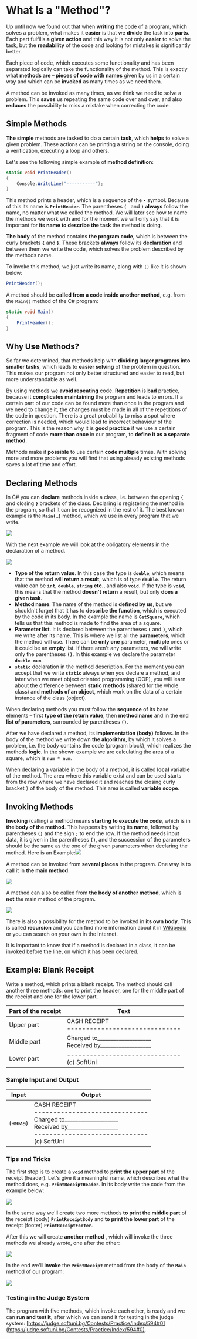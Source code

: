 # What Is a "Method"?

Up until now we found out that when **writing** the code of a program, which solves a problem, what makes it **easier** is that we **divide** the task into **parts**. Each part fulfills **a given action** and this way it is not only **easier** to solve the task, but the **readability** of the code and looking for mistakes is significantly better.

Each piece of code, which executes some functionality and has been separated logically can take the functionality of the method. This is exactly what **methods are – pieces of code with names** given by us in a certain way and which can be **invoked** as many times as we need them.

A method can be invoked as many times, as we think we need to solve a problem. This **saves** us repeating the same code over and over, and also **reduces** the possibility to miss a mistake when correcting the code.

## Simple Methods

**The simple** methods are tasked to do a certain **task**, which **helps** to solve a given problem. These actions can be printing a string on the console, doing a verification, executing a loop and others.

Let's see the following simple example of **method definition**:

```csharp
static void PrintHeader()
{
    Console.WriteLine("-----------");
}
```

This method prints a header, which is a sequence of the **`-`** symbol. Because of this its name is **`PrintHeader`**. The parentheses **`( `** and **`)` always** follow the name, no matter what we called the method. We will later see how to name the methods we work with and for the moment we will only say that it is important for **its name to describe the task** the method is doing.

**The body** of the method contains **the program code**, which is between the curly brackets **`{`** and **`}`**. These brackets **always** follow its **declaration** and between them we write the code, which solves the problem described by the methods name.

To invoke this method, we just write its name, along with `()` like it is shown below:
```csharp
PrintHeader();
```

A method should be **called from a code inside another method**, e.g. from the `Main()` method of the C# program:
```csharp
static void Main()
{
    PrintHeader();
}
```



## Why Use Methods?

So far we determined, that methods help with **dividing larger programs into smaller tasks**, which leads to **easier solving** of the problem in question. This makes our program not only better structured and easier to read, but more understandable as well.

By using methods we **avoid repeating** code. **Repetition** is **bad** practice, because it **complicates maintaining** the program and leads to errors. If a certain part of our code can be found more than once in the program and we need to change it, the changes must be made in all of the repetitions of the code in question. There is a great probability to miss a spot where correction is needed, which would lead to incorrect behaviour of the program. This is the reason why it is **good practice** if we use a certain fragment of code **more than once** in our program, to **define it as a separate method**.

Methods make it **possible** to use certain **code multiple** times. With solving more and more problems you will find that using already existing methods saves a lot of time and effort.

## Declaring Methods

In C# you can **declare** methods inside a class, i.e. between the opening **`{`** and closing **`}`** brackets of the class. Declaring is registering the method in the program, so that it can be recognized in the rest of it. The best known example is the **`Main(…)`** method, which we use in every program that we write.

![](/assets/chapter-10-images/02.Declaring-methods-01.png)

With the next example we will look at the obligatory elements in the declaration of a method.

![](/assets/chapter-10-images/02.Declaring-methods-02.png)

* **Type of the return value**. In this case the type is **`double`**, which means that the method will **return a result**, which is of type **`double`**. The return value can be **`int`**, **`double`**, **`string`** **etc.**, and also **`void`**. If the type is **`void`**, this means that the method **doesn't return** a result, but only **does a given task**.
* **Method name**. The name of the method is **defined by us**, but we shouldn't forget that it has to **describe the function**, which is executed by the code in its body. In the example the name is **`GetSquare`**, which tells us that this method is made to find the area of a square.
* **Parameter list**. It is declared between the parentheses **`(`** and **`)`**, which we write after its name. This is where we list all the **parameters**, which the method will use. There can be **only one** parameter, **multiple** ones or it could be an **empty** list. If there aren't any parameters, we will write only the parentheses **`()`**. In this example we declare the parameter **`double num`**.
* **`static`** declaration in the method description. For the moment you can accept that we write **`static`** always when you declare a method, and later when we meet object oriented programming (OOP), you will learn about the difference between **static methods** (shared for the whole class) and **methods of an object**, which work on the data of a certain instance of the class (object).

When declaring methods you must follow the **sequence** of its base elements – first **type of the return value**, then **method name** and in the end **list of parameters**, surrounded by parentheses **`()`**.

After we have declared a method, its **implementation (body)** follows. In the body of the method we write down **the algorithm**, by which it solves a problem, i.e. the body contains the code (program block), which realizes the methods **logic**. In the shown example we are calculating the area of a square, which is **`num * num`**. 

When declaring a variable in the body of a method, it is called **local** variable of the method. The area where this variable exist and can be used starts from the row where we have declared it and reaches the closing curly bracket `}` of the body of the method. This area is called **variable scope**.

## Invoking Methods

**Invoking** (calling) a method means **starting to execute the code**, which is in **the body of the method**. This happens by writing its **name**, followed by parentheses **`()`** and the sign **`;`** to end the row. If the method needs input data, it is given in the parentheses **`()`**, and the succession of the parameters should be the same as the one of the given parameters when declaring the method. Here is an Example:![](/assets/chapter-10-images/03.Invoking-methods-01.png)

A method can be invoked from **several places** in the program. One way is to call it in **the main method**.

![](/assets/chapter-10-images/03.Invoking-methods-02.png)

A method can also be called from **the body of another method**, which is **not** the main method of the program.

![](/assets/chapter-10-images/03.Invoking-methods-03.png)

There is also a possibility for the method to be invoked in **its own body**. This is called **recursion** and you can find more information about it in [Wikipedia](https://bg.wikipedia.org/wiki/%D0%A0%D0%B5%D0%BA%D1%83%D1%80%D1%81%D0%B8%D1%8F) or you can search on your own in the Internet.

It is important to know that if a method is declared in a class, it can be invoked before the line, on which it has been declared.

## Example: Blank Receipt

Write a method, which prints a blank receipt. The method should call another three methods: one to print the header, one for the middle part of the receipt and one for the lower part.

|Part of the receipt|Text|
| --- | --- |
|Upper part|CASH RECEIPT<br>------------------------------|
|Middle part|Charged to\_\_\_\_\_\_\_\_\_\_\_\_\_\_\_\_\_\_\_\_<br>Received by\_\_\_\_\_\_\_\_\_\_\_\_\_\_\_\_\_\_\_|
|Lower part|------------------------------<br>(c) SoftUni|

### Sample Input and Output

| Input | Output |
| --- | --- |
|(няма)|CASH RECEIPT<br>------------------------------<br>Charged to\_\_\_\_\_\_\_\_\_\_\_\_\_\_\_\_\_\_\_\_<br>Received by\_\_\_\_\_\_\_\_\_\_\_\_\_\_\_\_\_\_\_<br>------------------------------<br>(c) SoftUni|

### Tips and Tricks

The first step is to create a **`void`** method to **print the upper part** of the receipt (header). Let's give it a meaningful name, which describes what the method does, e.g. **`PrintReceiptHeader`**. In its body write the code from the example below:

![](/assets/chapter-10-images/04.Print-receipt-01.png)

In the same way we'll create two more methods **to print the middle part** of the receipt (body) **`PrintReceiptBody`** and **to print the lower part** of the receipt (footer) **`PrintReceiptFooter`**.

After this we will create **another method** , which will invoke the three methods we already wrote, one after the other:

![](/assets/chapter-10-images/04.Print-receipt-02.png)

In the end we'll **invoke** the **`PrintReceipt`** method from the body of the **`Main`** method of our program:

![](/assets/chapter-10-images/04.Print-receipt-03.png)

### Testing in the Judge System

The program with five methods, which invoke each other, is ready and we can **run and test it**, after which we can send it for testing in the judge system: [https://judge.softuni.bg/Contests/Practice/Index/594#0](https://judge.softuni.bg/Contests/Practice/Index/594#0).
